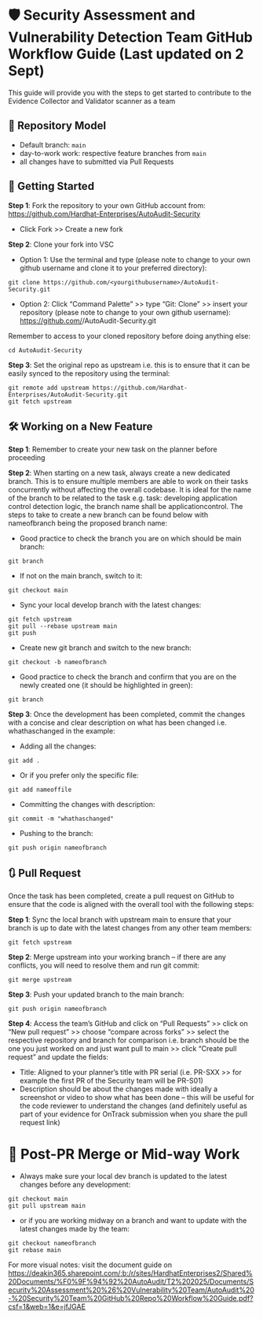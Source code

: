 # 🛡️ Security Assessment and Vulnerability Detection Team GitHub Workflow Guide (Last updated on 2 Sept)
This guide will provide you with the steps to get started to contribute to the Evidence Collector and Validator scanner as a team

## 📂 Repository Model
- Default branch: `main`
- day-to-work work: respective feature branches from `main`  
- all changes have to submitted via Pull Requests 

## 🚀 Getting Started
**Step 1**: Fork the repository to your own GitHub account from: https://github.com/Hardhat-Enterprises/AutoAudit-Security
- Click Fork >> Create a new fork

**Step 2**: Clone your fork into VSC 
- Option 1: Use the terminal and type (please note to change to your own github username and clone it to your preferred directory):
```
git clone https://github.com/<yourgithubusername>/AutoAudit-Security.git
```
- Option 2: Click “Command Palette” >> type “Git: Clone” >> insert your repository (please note to change to your own github username): https://github.com/<yourgithubusername>/AutoAudit-Security.git

Remember to access to your cloned repository before doing anything else: 
```
cd AutoAudit-Security
```

**Step 3**: Set the original repo as upstream i.e. this is to ensure that it can be easily synced to the repository using the terminal:
```
git remote add upstream https://github.com/Hardhat-Enterprises/AutoAudit-Security.git
git fetch upstream
```

## 🛠️ Working on a New Feature
**Step 1**: Remember to create your new task on the planner before proceeding

**Step 2**: When starting on a new task, always create a new dedicated branch. This is to ensure multiple members are able to work on their tasks concurrently without affecting the overall codebase. It is ideal for the name of the branch to be related to the task e.g. task: developing application control detection logic, the branch name shall be applicationcontrol. The steps to take to create a new branch can be found below with nameofbranch being the proposed branch name:

- Good practice to check the branch you are on which should be main branch: 
```
git branch
```
- If not on the main branch, switch to it: 
```
git checkout main
```
- Sync your local develop branch with the latest changes: 
```
git fetch upstream
git pull --rebase upstream main
git push
```
- Create new git branch and switch to the new branch:
```
git checkout -b nameofbranch
```
- Good practice to check the branch and confirm that you are on the newly created one (it should be highlighted in green): 
```
git branch
```

**Step 3**: Once the development has been completed, commit the changes with a concise and clear description on what has been changed i.e. whathaschanged in the example:

- Adding all the changes: 
```
git add . 
```
- Or if you prefer only the specific file: 
```
git add nameoffile
```
- Committing the changes with description: 
```
git commit -m "whathaschanged"
```
- Pushing to the branch: 
```
git push origin nameofbranch
```

## 🔃 Pull Request
Once the task has been completed, create a pull request on GitHub to ensure that the code is aligned with the overall tool with the following steps:

**Step 1**: Sync the local branch with upstream main to ensure that your branch is up to date with the latest changes from any other team members: 
```
git fetch upstream
```

**Step 2**: Merge upstream into your working branch – if there are any conflicts, you will need to resolve them and run git commit: 
```
git merge upstream
```

**Step 3**: Push your updated branch to the main branch: 
```
git push origin nameofbranch
```

**Step 4**: Access the team’s GitHub and click on “Pull Requests” >> click on “New pull request” >> choose “compare across forks” >> select the respective repository and branch for comparison i.e. branch should be the one you just worked on and just want pull to main >> click “Create pull request” and update the fields:

- Title: Aligned to your planner’s title with PR serial (i.e. PR-SXX >> for example the first PR of the Security team will be PR-S01)
- Description should be about the changes made with ideally a screenshot or video to show what has been done – this will be useful for the code reviewer to understand the changes (and definitely useful as part of your evidence for OnTrack submission when you share the pull request link)

# 🧩 Post-PR Merge or Mid-way Work

- Always make sure your local dev branch is updated to the latest changes before any development:
```
git checkout main
git pull upstream main
```

- or if you are working midway on a branch and want to update with the latest changes made by the team:
```
git checkout nameofbranch
git rebase main
```

For more visual notes: visit the document guide on https://deakin365.sharepoint.com/:b:/r/sites/HardhatEnterprises2/Shared%20Documents/%F0%9F%94%92%20AutoAudit/T2%202025/Documents/Security%20Assessment%20%26%20Vulnerability%20Team/AutoAudit%20-%20Security%20Team%20GitHub%20Repo%20Workflow%20Guide.pdf?csf=1&web=1&e=jfJGAE 